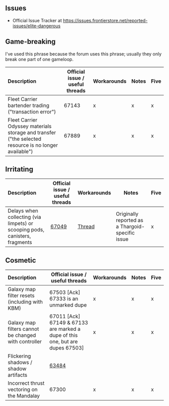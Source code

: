 ## Issues

* Official Issue Tracker at https://issues.frontierstore.net/reported-issues/elite-dangerous

## Game-breaking
I've used this phrase because the forum uses this phrase; usually they only break one part of one gameloop.

| Description | Official issue / useful threads | Workarounds | Notes | Five |
| :--- | --- | --- | --- | --- |
| Fleet Carrier bartender trading ("transaction error") | 67143 | x | x | x |
| Fleet Carrier Odyssey materials storage and transfer ("the selected resource is no longer available") | 67889 | x | x | x |

## Irritating

| Description | Official issue / useful threads | Workarounds | Notes | Five |
| :--- | --- | --- | --- | --- |
| Delays when collecting (via limpets) or scooping pods, canisters, fragments | [67049](https://issues.frontierstore.net/issue-detail/67049) | [Thread](https://forums.frontier.co.uk/threads/collector-limpets-getting-stuck-at-the-cargo-scoop-the-apparent-cause-and-a-workaround.629224/page-2) | Originally reported as a Thargoid-specific issue  | x |

## Cosmetic

| Description | Official issue / useful threads | Workarounds | Notes | Five |
| :--- | --- | --- | --- | --- |
| Galaxy map filter resets (including with KBM) | 67503 [Ack] 67333 is an unmarked dupe | x | x | x |
| Galaxy map filters cannot be changed with controller  | 67011 [Ack] 67149 & 67133 are marked a dupe of this one, but are dupes 67503]  | x | x | x |
| Flickering shadows / shadow artifacts | [63484](https://issues.frontierstore.net/issue-detail/63484) | | | |
| Incorrect thrust vectoring on the Mandalay | 67300 | x | x | x |
